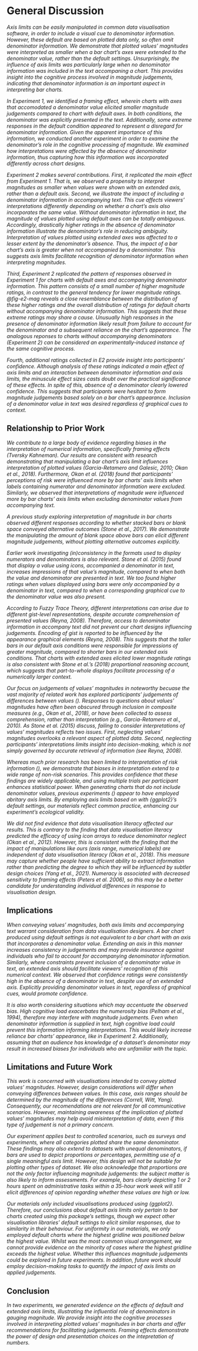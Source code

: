 # General Discussion

*Axis limits can be easily manipulated in common data visualisation software, in order to include a visual cue to denominator information. However, these default are based on plotted data only, so often omit denominator information. We demonstrate that plotted values’ magnitudes were interpreted as smaller when a bar chart’s axes were extended to the denominator value, rather than the default settings. Unsurprisingly, the influence of axis limits was particularly large when no denominator information was included in the text accompaning a chart. This provides insight into the cognitive process involved in magnitude judgements, indicating that denominator information is an important aspect in interpreting bar charts.*

*In Experiment 1, we identified a framing effect, wherein charts with axes that accomodated a denominator value elicited smaller magnitude judgements compared to chart with default axes. In both conditions, the denominator was explicitly presented in the text. Additionally, some extreme responses in the default condition appeared to represent a disregard for denominator information. Given the apparent importance of this information, we conducted another experiment in order to examine the denominator’s role in the cognitive processing of magnitude. We examined how interpretations were affected by the absence of denominator information, thus capturing how this information was incorporated differently across chart designs.* 

*Experiment 2 makes several contributions. First, it replicated the main effect from Experiment 1. That is, we observed a propensity to interpret magnitudes as smaller when values were shown with an extended axis, rather than a default axis. Second, we illustrate the impact of including a denominator information in accompanying text. This cue affects viewers’ interpretations differently depending on whether a chart’s axis also incorporates the same value. Without denominator information in text, the magnitude of values plotted using default axes can be totally ambiguous. Accordingly, drastically higher ratings in the absence of denominator information illustrate the denominator’s role in reducing ambiguity.  Interpretation of values plotted using extended axes was affected to a lesser extent by the denominator’s absence. Thus, the impact of a bar chart’s axis is greater when not accompanied by a denominator. This suggests axis limits facilitate recognition of denominator information when interpreting magnitudes.*

*Third, Experiment 2 replicated the pattern of responses observed in Experiment 1 for charts with default axes and accompanying denominator information. This pattern consists of a small number of higher magnitude ratings, in contrast to the general tendency for lower magnitude ratings. @fig-e2-mag reveals a close resemblance between the distribution of these higher ratings and the overall distribution of ratings for default charts *without* accompanying denominator information. This suggests that these extreme ratings may share a cause. Unusually high responses in the presence of denominator information likely result from failure to account for the denominator and a subsequent reliance on the chart’s appearance. The analogous reponses to charts without accompanying denominators (Experiment 2) can be considered an experimentally-induced instance of the same cognitive process.*

*Fourth, additional ratings collected in E2 provide insight into participants’ confidence. Although analysis of these ratings indicated a main effect of axis limits and an interaction between denominator information and axis limits, the minuscule effect sizes casts doubt over the practical significance of these effects. In spite of this, absence of a denominator clearly lowered confidence. This suggests that participants were hesitant to form magnitude judgements based solely on a bar chart’s appearance. Inclusion of a denominator value in text was desired regardless of graphical cues to context.*

## Relationship to Prior Work

*We contribute to a large body of evidence regarding biases in the interpretation of numerical information, specifically *framing effects* (Tversky Kahneman). Our results are consistent with research demonstrating that manipulating a bar chart’s axis limit influences interpretation of plotted values (Garcia-Retamero and Galesic, 2010; Okan et al., 2018). Furthermore, Okan et al. (2018) found that participants’ perceptions of risk were influenced more by bar charts’ axis limits when labels containing numerator and denominator information were excluded. Similarly, we observed that interpretations of magnitude were influenced more by bar charts’ axis limits when excluding denominator values from accompanying text.*

*A previous study exploring interpretation of magnitude in bar charts observed different responses according to whether stacked bars or blank space conveyed alternative outcomes (Stone et al., 2017). We demonstrate the manipulating the amount of blank space above bars can elicit different magnitude judgements, without plotting alternative outcomes explicitly.*

*Earlier work investigating (in)consistency in the formats used to display numerators and denominators is also relevant. Stone et al. (2015) found that display a value using icons, accompanied a denominator in text, increases impressions of that value’s magnitude, compared to when both the value and denominator are presented in text. We too found higher ratings when values displayed using bars were only accompanied by a denominator in text, compared to when a corresponding graphical cue to the denominator value was also present.*

*According to Fuzzy Trace Theory, different interpretations can arise due to different gist-level representations, despite accurate comprehension of presented values (Reyna, 2008). Therefore, access to denominator information in accompany text did not prevent our chart designs influencing judgements. Encoding of gist is reported to be influenced by the appearance graphical elements (Reyna, 2008). This suggests that the taller bars in our default axis conditions were responsible for impressions of greater magnitude, compared to shorter bars in our extended axis conditions. That charts with extended axes elicited lower magnitude ratings is also consistent with Stone et al.’s (2018) proportional reasoning account, which suggests that part-to-whole displays facilitate processing of a numerically larger context.*

*Our focus on judgements of values’ magnitudes in noteworthy becuase the vast majority of related work has explored participants’ judgements of *differences between* values (). Responses to questions about values’ magnitudes have often been obscured through inclusion in composite measures (e.g., Okan et al., 2018), or have been collected to assess comprehension, rather than interpretation (e.g., Garcia-Retamero et al., 2010). As Stone et al. (2015) discuss, failing to consider interpretations of values’ magnitudes reflects two issues. First, neglecting values’ magnitudes overlooks a relevant aspect of plotted data. Second, neglecting participants’ *interpretations* limits insight into decision-making, which is not simply governed by accurate retrieval of information (see Reyna, 2008).*

*Whereas much prior research has been limited to interpretation of risk information (), we demonstrate that biases in interpretation extend to a wide range of non-risk scenarios. This provides confidence that these findings are widely applicable, and using *multiple* trials per participant enhances statistical power. When generating charts that do not include denominator values, previous experiments () appear to have employed abritary axis limits. By employing axis limits based on with {ggplot2}’s default settings, our materials reflect common practice, enhancing our experiment’s ecological validity.*

*We did not find evidence that data visualisation literacy affected our results. This is contrary to the finding that data visualisation literacy predicted the efficacy of using icon arrays to reduce denominator neglect (Okan et al., 2012). However, this is consistent with the finding that the impact of manipulations like ours (axis range, numerical labels) are independent of data visualisation literacy (Okan et al., 2018). This measure may capture whether people have sufficient ability to extract information rather than predicting the degree to which they will be influenced by subtler design choices (Yang et al., 2021). Numeracy is associated with decreased sensitivity to framing effects (Peters et al. 2006), so this may be a better candidate for understanding individual differences in response to visualisation design.*

## Implications

*When conveying values’ magnitudes, both axis limits and accompanying text warrant consideration from data visualisation designers. A bar chart produced using default settings is not equivalent to a bar chart with an axis that incorporates a denominator value. Extending an axis in this manner increases consistency in judgements and may provide insurance against individuals who fail to account for accompanying denominator information. Similarly, where constraints prevent inclusion of a denominator value in text, an extended axis should facilitate viewers’ recognition of this numerical context. We observed that confidence ratings were consistently high in the absence of a denominator in text, despite use of an extended axis. Explicitly providing denominator values in text, regardless of graphical cues, would promote confidence.*

*It is also worth considering situations which may accentuate the observed bias. High cognitive load exacerbates the numerosity bias (Pelham et al., 1994), therefore may interfere with magnitude judgements. Even when denominator information is supplied in text, high cognitive load could prevent this information informing interpretations. This would likely increase reliance bar charts’ appearance, like in Experiment 2. Additionally, assuming that an audience has knowledge of a dataset’s denominator may result in increased biases for individuals who are unfamiliar with the topic.*

## Limitations and Future Work

*This work is concerned with visualisations intended to convey plotted values’ magnitudes. However, design considerations will differ when conveying *differences* between values. In this case, axis ranges should be determined by the magnitude of the differences (Correll, Witt, Yang). Consequently, our recomendations are not relevant for all communicative scenarios. However, maintaining awareness of the implication of plotted values’ magnitudes may help avoid misinterpretation of data, even if this type of judgement is not a primary concern.*

*Our experiment applies best to controlled scenarios, such as surveys and experiments, where all categories plotted share the same denominator. These findings may also extend to datasets with unequal denominators, if bars are used to depict proportions or percentages, permitting use of a single meaningful axis limit. However, this design will not be suitable for plotting other types of dataset. We also acknowledge that proportions are not the only factor influencing magnitude judgements: the subject matter is also likely to inform assessments. For example, bars clearly depicting 1 or 2 hours spent on administrative tasks within a 35-hour work week will still elicit differences of opinion regarding whether these values are high or low.*

*Our materials only included visualisations produced using {ggplot2}. Therefore, our conclusions about default axis limits only pertain to bar charts created using this package’s settings, though we expect other visualisation libraries’ default settings to elicit similar responses, due to similarity in their behaviour. For uniformity in our materials, we only employed default charts where the highest gridline was positioned below the highest value. Whilst was the most common visual arrangement, we cannot provide evidence on the minority of cases where the highest gridline exceeds the highest value. Whether this influences magnitude judgements could be explored in future experiments. In addition, future work should employ decision-making tasks to quantify the impact of axis limits on applied judgements.*

## Conclusion

*In two experiments, we generated evidence on the effects of default and extended axis limits, illustrating the influential role of denominators in gauging magnitude. We provide insight into the cognitive processes involved in interpreting plotted values’ magnitudes in bar charts and offer recommendations for facilitating judgements. Framing effects demonstrate the power of design and presentation choices on the intepretation of numbers.*






